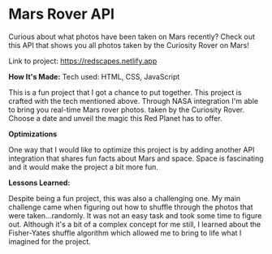 # Mars Rover API
Curious about what photos have been taken on Mars recently? Check out this API that shows you all photos taken by the Curiosity Rover on Mars!

Link to project: https://redscapes.netlify.app


**How It's Made:**
Tech used: HTML, CSS, JavaScript

This is a fun project that I got a chance to put together. This project is crafted with the tech mentioned above. Through NASA integration I'm able to bring you real-time Mars rover photos. taken by the Curiosity Rover. Choose a date and unveil the magic this Red Planet has to offer.

**Optimizations**

One way that I would like to optimize this project is by adding another API integration that shares fun facts about Mars and space. Space is fascinating and it would make the project a bit more fun. 

**Lessons Learned:**

Despite being a fun project, this was also a challenging one. My main challenge came when figuring out how to shuffle through the photos that were taken...randomly. It was not an easy task and took some time to figure out. Although it's a bit of a complex concept for me still, I learned about the Fisher-Yates shuffle algorithm which allowed me to bring to life what I imagined for the project. 
